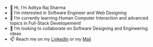 - 👋 Hi, I’m Aditya Raj Sharma
- 👀 I’m interested in Software Engineer and Web Designing
- 🌱 I’m currently learning Human Computer Interaction and advanced topics in Full-Stack Developement!
- 💞️ I’m looking to collaborate on Software Designing and Engineering ideas
- 📫 Reach me on my [LinkedIn](https://www.linkedin.com/in/aditya-raj-sharma-16a4581b6/) or my [Mail](mailto:arsharma@ucsd.edu)
<!---
Rebooting-Me/Rebooting-Me is a ✨ special ✨ repository because its `README.md` (this file) appears on your GitHub profile.
You can click the Preview link to take a look at your changes.
--->
